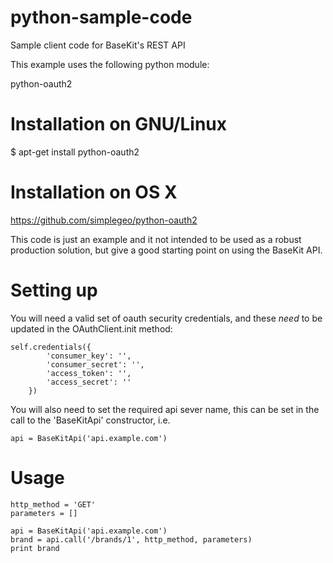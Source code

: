 python-sample-code
==================

Sample client code for BaseKit's REST API

This example uses the following python module:

python-oauth2

# Installation on GNU/Linux
$ apt-get install python-oauth2

# Installation on OS X
https://github.com/simplegeo/python-oauth2

This code is just an example and it not intended to be used as a robust production solution, but give a good starting point on using the BaseKit API.

# Setting up

You will need a valid set of oauth security credentials, and these *need* to be updated in the OAuthClient.init method:

    self.credentials({
            'consumer_key': '',
            'consumer_secret': '',
            'access_token': '',
            'access_secret': ''
        })

You will also need to set the required api sever name, this can be set in the call to the 'BaseKitApi' constructor, i.e.

    api = BaseKitApi('api.example.com')

# Usage
    http_method = 'GET'
    parameters = []

    api = BaseKitApi('api.example.com')
    brand = api.call('/brands/1', http_method, parameters)
    print brand